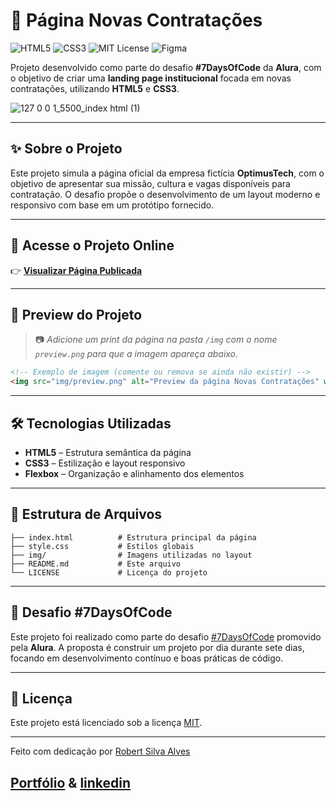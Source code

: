 # 🚀 Página Novas Contratações

![HTML5](https://img.shields.io/badge/HTML5-E34F26?style=for-the-badge&logo=html5&logoColor=white)
![CSS3](https://img.shields.io/badge/CSS3-1572B6?style=for-the-badge&logo=css3&logoColor=white)
![MIT License](https://img.shields.io/badge/License-MIT-green?style=for-the-badge)
![Figma](https://img.shields.io/badge/Figma-F24E1E?style=for-the-badge&logo=figma&logoColor=white)

Projeto desenvolvido como parte do desafio **#7DaysOfCode** da **Alura**, com o objetivo de criar uma **landing page institucional** focada em novas contratações, utilizando **HTML5** e **CSS3**.

![127 0 0 1_5500_index html (1)](https://github.com/user-attachments/assets/7131599f-ad6a-43bb-ba12-e00ea3172342)



---

## ✨ Sobre o Projeto

Este projeto simula a página oficial da empresa fictícia **OptimusTech**, com o objetivo de apresentar sua missão, cultura e vagas disponíveis para contratação. O desafio propõe o desenvolvimento de um layout moderno e responsivo com base em um protótipo fornecido.

---

## 🔗 Acesse o Projeto Online

👉 **[Visualizar Página Publicada](https://robertsilvaalves.github.io/-pagina-novas-contratacoes/)**

---

## 📸 Preview do Projeto

> 📷 *Adicione um print da página na pasta `/img` com o nome `preview.png` para que a imagem apareça abaixo.*

```html
<!-- Exemplo de imagem (comente ou remova se ainda não existir) -->
<img src="img/preview.png" alt="Preview da página Novas Contratações" width="100%">
```

---

## 🛠 Tecnologias Utilizadas

- **HTML5** – Estrutura semântica da página
- **CSS3** – Estilização e layout responsivo
- **Flexbox** – Organização e alinhamento dos elementos

---

## 📁 Estrutura de Arquivos

```
├── index.html          # Estrutura principal da página
├── style.css           # Estilos globais
├── img/                # Imagens utilizadas no layout
├── README.md           # Este arquivo
└── LICENSE             # Licença do projeto
```

---

## 🧠 Desafio #7DaysOfCode

Este projeto foi realizado como parte do desafio [#7DaysOfCode](https://7daysofcode.io/) promovido pela **Alura**. A proposta é construir um projeto por dia durante sete dias, focando em desenvolvimento contínuo e boas práticas de código.

---

## 📄 Licença

Este projeto está licenciado sob a licença [MIT](LICENSE).

---



Feito com dedicação por [Robert Silva Alves](https://github.com/RobertSilvaAlves)
## [Portfólio](https://robertsilvaalves.github.io/SIte-Portifolio-GitHub/) & [linkedin](https://www.linkedin.com/in/robertalves-/)
